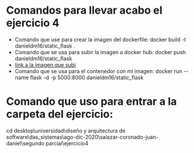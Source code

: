 # Comandos para llevar acabo el ejercicio 4

- Comando que use para crear la imagen del dockerfile: docker build -t danieldm16/static_flask .
- Comando que se usa para subir la imagen a docker hub: docker push danieldm16/static_flask
- [link a la imagen que subi](https://hub.docker.com/r/danieldm16/static_flask)
- Comando que se usa para el contenedor con mi imagen: docker run --name flask -d -p 5000:8000 danieldm16/static_flask

# Comando que uso para entrar a la carpeta del ejercicio:
cd desktop\universidad\diseño y arquitectura de software\das_sistemas\ago-dic-2020\salazar-coronado-juan-daniel\segundo parcial\ejercicio4